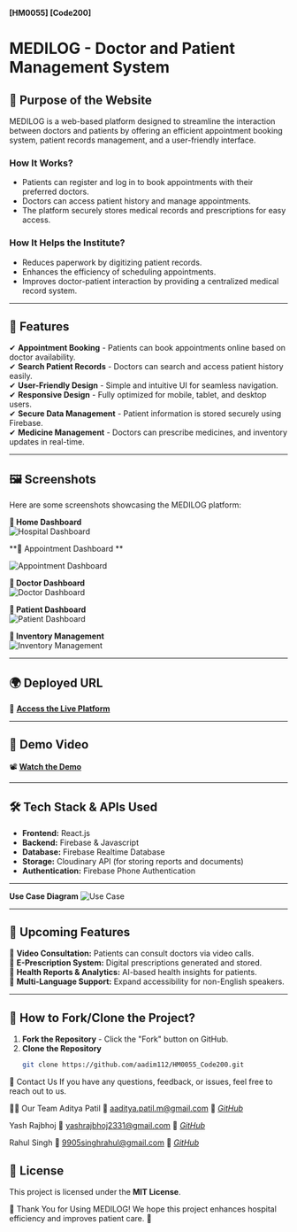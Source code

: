 **[HM0055] [Code200]**  
# **MEDILOG - Doctor and Patient Management System**  

## **📌 Purpose of the Website**  
MEDILOG is a web-based platform designed to streamline the interaction between doctors and patients by offering an efficient appointment booking system, patient records management, and a user-friendly interface.  

### **How It Works?**  
- Patients can register and log in to book appointments with their preferred doctors.  
- Doctors can access patient history and manage appointments.  
- The platform securely stores medical records and prescriptions for easy access.  

### **How It Helps the Institute?**  
- Reduces paperwork by digitizing patient records.  
- Enhances the efficiency of scheduling appointments.  
- Improves doctor-patient interaction by providing a centralized medical record system.  

---

## **🌟 Features**  

✔ **Appointment Booking** - Patients can book appointments online based on doctor availability.  
✔ **Search Patient Records** - Doctors can search and access patient history easily.  
✔ **User-Friendly Design** - Simple and intuitive UI for seamless navigation.  
✔ **Responsive Design** - Fully optimized for mobile, tablet, and desktop users.  
✔ **Secure Data Management** - Patient information is stored securely using Firebase.  
✔ **Medicine Management** - Doctors can prescribe medicines, and inventory updates in real-time.  

---

## **🖼️ Screenshots**  
Here are some screenshots showcasing the MEDILOG platform:  

**🔹 Home Dashboard**  
![Hospital Dashboard](https://github.com/aadim112/HM0055_Code200/blob/main/src/Assets/Home.png)  

**🔹 Appointment Dashboard **  

![Appointment Dashboard](https://github.com/aadim112/HM0055_Code200/blob/main/src/Assets/appointment-scheduling.png)   

**🔹 Doctor Dashboard**  
![Doctor Dashboard](https://github.com/aadim112/HM0055_Code200/blob/main/src/Assets/Doctor_dashboard.png)  

**🔹 Patient Dashboard**  
![Patient Dashboard](https://github.com/aadim112/HM0055_Code200/blob/main/src/Assets/patientdetail.png)  

**🔹 Inventory Management**  
![Inventory Management](https://github.com/aadim112/HM0055_Code200/blob/main/src/Assets/Inventory.png)  

---

## **🌍 Deployed URL**  
🔗 **[Access the Live Platform](https://aadim112.github.io/HM0055_Code200/)**  

---

## **🎥 Demo Video**  
📽️ **[Watch the Demo](https://www.youtube.com/watch?v=S4eIyM2mN5Y)**  

---

## **🛠️ Tech Stack & APIs Used**  

- **Frontend:** React.js  
- **Backend:** Firebase & Javascript 
- **Database:** Firebase Realtime Database  
- **Storage:** Cloudinary API (for storing reports and documents)  
- **Authentication:** Firebase Phone Authentication
---
**Use Case Diagram**
![Use Case](https://github.com/aadim112/HM0055_Code200/blob/main/src/Assets/usecase.png)

---

## **🚀 Upcoming Features**  

🔹 **Video Consultation:** Patients can consult doctors via video calls.  
🔹 **E-Prescription System:** Digital prescriptions generated and stored.  
🔹 **Health Reports & Analytics:** AI-based health insights for patients.  
🔹 **Multi-Language Support:** Expand accessibility for non-English speakers.  

---

## **📖 How to Fork/Clone the Project?**  

1. **Fork the Repository** - Click the "Fork" button on GitHub.  
2. **Clone the Repository**  
   ```bash
   git clone https://github.com/aadim112/HM0055_Code200.git
📩 Contact Us
If you have any questions, feedback, or issues, feel free to reach out to us.

👨‍💻 Our Team
Aditya Patil
📧 aaditya.patil.m@gmail.com
🔗 *[GitHub](https://github.com/aadim112)*

Yash Rajbhoj
📧 yashrajbhoj2331@gmail.com
🔗 *[GitHub](https://github.com/Yash-Rajbhoj2001)*

Rahul Singh
📧 9905singhrahul@gmail.com
🔗 *[GitHub](https://github.com/868Rahul)*

## **📜 License**  
This project is licensed under the **MIT License**.  



🚀 Thank You for Using MEDILOG!
We hope this project enhances hospital efficiency and improves patient care. 💙
